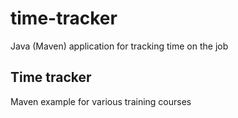 # time-tracker
Java (Maven) application for tracking time on the job

## Time tracker

Maven example for various training courses
